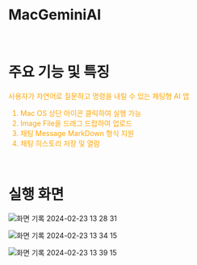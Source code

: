 # MacGeminiAI

&nbsp;

# 주요 기능 및 특징
<span style="color:orange">
사용자가 자연어로 질문하고 명령을 내릴 수 있는 채팅형 AI 앱

1. Mac OS 상단 아이콘 클릭하여 실행 가능
2. Image File을 드래그 드랍하여 업로드
3. 채팅 Message MarkDown 형식 지원
4. 채팅 히스토리 저장 및 열람

</span>

&nbsp;

# 실행 화면

![화면 기록 2024-02-23 13 28 31](https://github.com/Gugoon/MacGeminiAI/assets/10485667/6d069c28-df0f-4828-946d-c30696cdc7e8)

![화면 기록 2024-02-23 13 34 15](https://github.com/Gugoon/MacGeminiAI/assets/10485667/1d836d1a-dde6-43f9-bdad-cbdb952c3cb6)

![화면 기록 2024-02-23 13 39 15](https://github.com/Gugoon/MacGeminiAI/assets/10485667/b0c2457f-bdfd-4794-bebc-87da86ad3868)